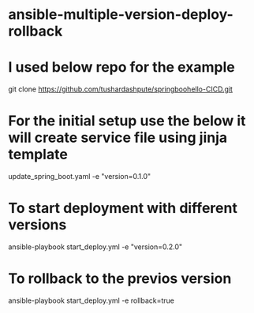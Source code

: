 # ansible-multiple-version-deploy-rollback
# I used below repo for the example

git clone https://github.com/tushardashpute/springboohello-CICD.git

# For the initial setup use the below it will create service file using jinja template
update_spring_boot.yaml -e "version=0.1.0"

# To start deployment with different versions
ansible-playbook start_deploy.yml -e "version=0.2.0"

# To rollback to the previos version
ansible-playbook start_deploy.yml -e rollback=true
